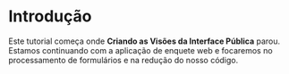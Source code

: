 # Introdução

Este tutorial começa onde **Criando as Visões da Interface Pública** parou. Estamos continuando com a aplicação de enquete web e focaremos no processamento de formulários e na redução do nosso código.
